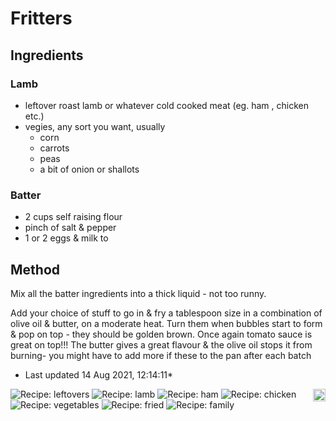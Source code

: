 # Fritters

## Ingredients

### Lamb

- leftover roast lamb or whatever cold cooked meat (eg. ham , chicken etc.)
- vegies, any sort you want, usually
    - corn
    - carrots
    - peas
    - a bit of onion or shallots

### Batter

- 2 cups self raising flour
- pinch of salt & pepper
- 1 or 2 eggs & milk to 

## Method

Mix all the batter ingredients into a thick liquid - not too runny.

Add your choice of stuff to go in & fry a tablespoon size in a combination of olive oil & butter, on a moderate heat. Turn them when bubbles start to form & pop on top - they should be golden brown. Once again tomato sauce is great on top!!! The butter gives a great flavour & the olive oil stops it from burning- you might have to add more if these to the pan after each batch

* Last updated 14 Aug 2021, 12:14:11*

<img src="https://profile-counter.glitch.me/fexofenadine_fritters/count.svg" height="20" align="right" />

![Recipe: leftovers](https://img.shields.io/badge/tag-leftovers-blue.svg) ![Recipe: lamb](https://img.shields.io/badge/tag-lamb-blue.svg) ![Recipe: ham](https://img.shields.io/badge/tag-ham-blue.svg) ![Recipe: chicken](https://img.shields.io/badge/tag-chicken-blue.svg) ![Recipe: vegetables](https://img.shields.io/badge/tag-vegetables-blue.svg) ![Recipe: fried](https://img.shields.io/badge/tag-fried-blue.svg) ![Recipe: family](https://img.shields.io/badge/tag-family-blue.svg)